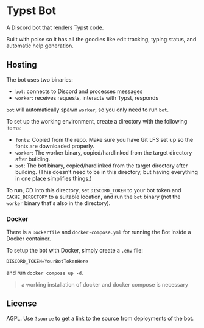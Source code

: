 # Typst Bot

A Discord bot that renders Typst code.

Built with poise so it has all the goodies like edit tracking, typing status, and automatic help generation.

## Hosting

The bot uses two binaries:

- `bot`: connects to Discord and processes messages
- `worker`: receives requests, interacts with Typst, responds

`bot` will automatically spawn `worker`, so you only need to run `bot`.

To set up the working environment, create a directory with the following items:

- `fonts`: Copied from the repo. Make sure you have Git LFS set up so the fonts are downloaded properly.
- `worker`: The worker binary, copied/hardlinked from the target directory after building.
- `bot`: The bot binary, copied/hardlinked from the target directory after building. (This doesn't need to be in this directory, but having everything in one place simplifies things.)

To run, CD into this directory, set `DISCORD_TOKEN` to your bot token and `CACHE_DIRECTORY` to a suitable location, and run the `bot` binary (not the `worker` binary that's also in the directory).

### Docker
There is a `Dockerfile` and `docker-compose.yml` for running the Bot inside a Docker container. 

To setup the bot with Docker, simply create a `.env` file:
```
DISCORD_TOKEN=YourBotTokenHere
```
and run `docker compose up -d`.

> a working installation of docker and docker compose is necessary 

## License

AGPL. Use `?source` to get a link to the source from deployments of the bot.
